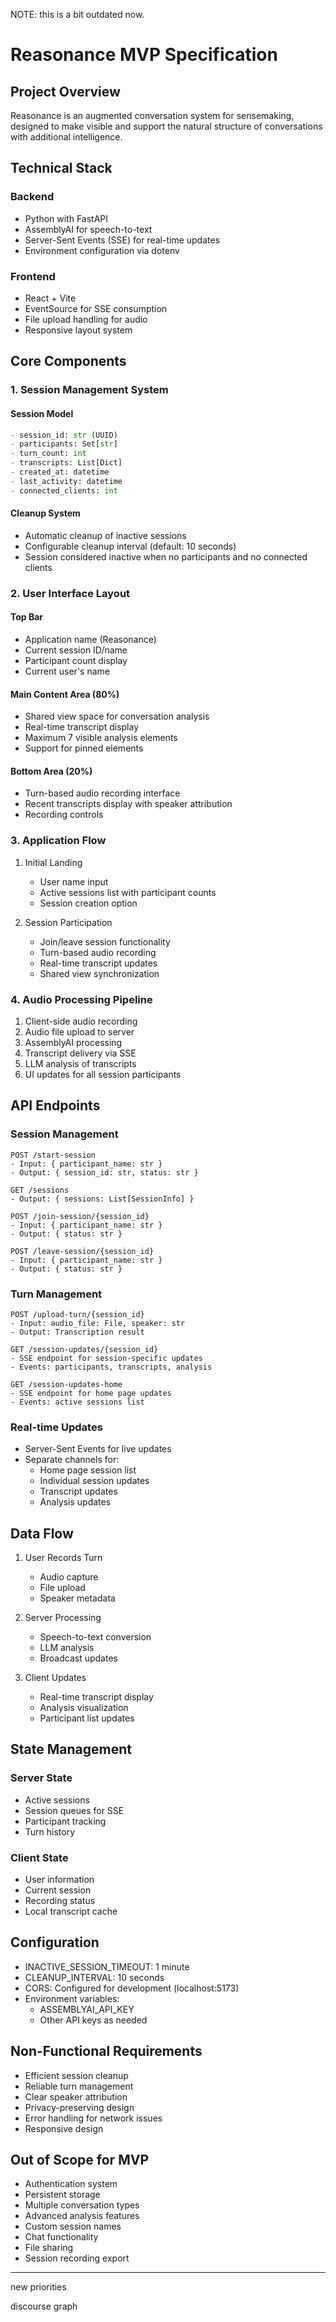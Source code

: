 NOTE: this is a bit outdated now.

# Reasonance MVP Specification

## Project Overview

Reasonance is an augmented conversation system for sensemaking, designed to make
visible and support the natural structure of conversations with additional
intelligence.

## Technical Stack

### Backend

- Python with FastAPI
- AssemblyAI for speech-to-text
- Server-Sent Events (SSE) for real-time updates
- Environment configuration via dotenv

### Frontend

- React + Vite
- EventSource for SSE consumption
- File upload handling for audio
- Responsive layout system

## Core Components

### 1. Session Management System

#### Session Model

```python
- session_id: str (UUID)
- participants: Set[str]
- turn_count: int
- transcripts: List[Dict]
- created_at: datetime
- last_activity: datetime
- connected_clients: int
```

#### Cleanup System

- Automatic cleanup of inactive sessions
- Configurable cleanup interval (default: 10 seconds)
- Session considered inactive when no participants and no connected clients

### 2. User Interface Layout

#### Top Bar

- Application name (Reasonance)
- Current session ID/name
- Participant count display
- Current user's name

#### Main Content Area (80%)

- Shared view space for conversation analysis
- Real-time transcript display
- Maximum 7 visible analysis elements
- Support for pinned elements

#### Bottom Area (20%)

- Turn-based audio recording interface
- Recent transcripts display with speaker attribution
- Recording controls

### 3. Application Flow

1. Initial Landing
   - User name input
   - Active sessions list with participant counts
   - Session creation option

2. Session Participation
   - Join/leave session functionality
   - Turn-based audio recording
   - Real-time transcript updates
   - Shared view synchronization

### 4. Audio Processing Pipeline

1. Client-side audio recording
2. Audio file upload to server
3. AssemblyAI processing
4. Transcript delivery via SSE
5. LLM analysis of transcripts
6. UI updates for all session participants

## API Endpoints

### Session Management

```
POST /start-session
- Input: { participant_name: str }
- Output: { session_id: str, status: str }

GET /sessions
- Output: { sessions: List[SessionInfo] }

POST /join-session/{session_id}
- Input: { participant_name: str }
- Output: { status: str }

POST /leave-session/{session_id}
- Input: { participant_name: str }
- Output: { status: str }
```

### Turn Management

```
POST /upload-turn/{session_id}
- Input: audio_file: File, speaker: str
- Output: Transcription result

GET /session-updates/{session_id}
- SSE endpoint for session-specific updates
- Events: participants, transcripts, analysis

GET /session-updates-home
- SSE endpoint for home page updates
- Events: active sessions list
```

### Real-time Updates

- Server-Sent Events for live updates
- Separate channels for:
  - Home page session list
  - Individual session updates
  - Transcript updates
  - Analysis updates

## Data Flow

1. User Records Turn
   - Audio capture
   - File upload
   - Speaker metadata

2. Server Processing
   - Speech-to-text conversion
   - LLM analysis
   - Broadcast updates

3. Client Updates
   - Real-time transcript display
   - Analysis visualization
   - Participant list updates

## State Management

### Server State

- Active sessions
- Session queues for SSE
- Participant tracking
- Turn history

### Client State

- User information
- Current session
- Recording status
- Local transcript cache

## Configuration

- INACTIVE_SESSION_TIMEOUT: 1 minute
- CLEANUP_INTERVAL: 10 seconds
- CORS: Configured for development (localhost:5173)
- Environment variables:
  - ASSEMBLYAI_API_KEY
  - Other API keys as needed

## Non-Functional Requirements

- Efficient session cleanup
- Reliable turn management
- Clear speaker attribution
- Privacy-preserving design
- Error handling for network issues
- Responsive design

## Out of Scope for MVP

- Authentication system
- Persistent storage
- Multiple conversation types
- Advanced analysis features
- Custom session names
- Chat functionality
- File sharing
- Session recording export

---

new priorities

discourse graph
